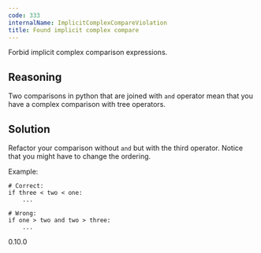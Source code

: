 ```yaml
---
code: 333
internalName: ImplicitComplexCompareViolation
title: Found implicit complex compare
---
```


Forbid implicit complex comparison expressions.

## Reasoning
Two comparisons in python that are joined with `and` operator mean
that you have a complex comparison with tree operators.

## Solution
Refactor your comparison without `and` but with the third operator.
Notice that you might have to change the ordering.

Example:

    # Correct:
    if three < two < one:
        ...
    
    # Wrong:
    if one > two and two > three:
        ...

<div class="versionadded">

0.10.0

</div>
